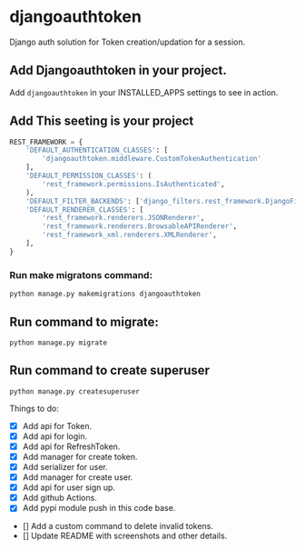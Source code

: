# djangoauthtoken
Django auth solution for Token creation/updation for a session.

## Add Djangoauthtoken in your project.

Add `djangoauthtoken` in your INSTALLED_APPS settings to see in action.

## Add This seeting is your project

```python
REST_FRAMEWORK = {
    'DEFAULT_AUTHENTICATION_CLASSES': [
        'djangoauthtoken.middleware.CustomTokenAuthentication'
    ],
    'DEFAULT_PERMISSION_CLASSES': (
        'rest_framework.permissions.IsAuthenticated',
    ),
    'DEFAULT_FILTER_BACKENDS': ['django_filters.rest_framework.DjangoFilterBackend'],
    'DEFAULT_RENDERER_CLASSES': [
        'rest_framework.renderers.JSONRenderer',
        'rest_framework.renderers.BrowsableAPIRenderer',
        'rest_framework_xml.renderers.XMLRenderer',
    ],
}
```

### Run make migratons command:

```
python manage.py makemigrations djangoauthtoken
```

## Run command to migrate:

```
python manage.py migrate
```

## Run command to create superuser

```
python manage.py createsuperuser
```



Things to do:

- [X] Add api for Token.
- [X] Add api for login.
- [X] Add api for RefreshToken.
- [X] Add manager for create token.
- [X] Add serializer for user.
- [X] Add manager for create user.
- [X] Add api for user sign up.
- [X] Add github Actions.
- [X] Add pypi module push in this code base.
- [] Add a custom command to delete invalid tokens.
- [] Update README with screenshots and other details.




